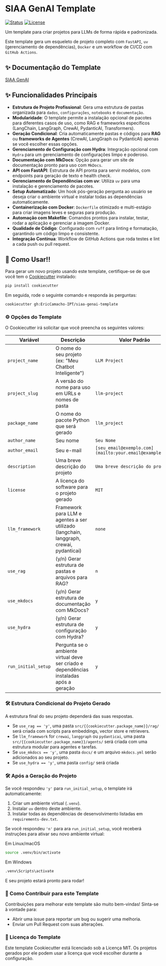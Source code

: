 # SIAA GenAI Template

[![Status](https://img.shields.io/badge/status-ativo-success.svg)]()
[![License](https://img.shields.io/badge/license-MIT-blue.svg)](/LICENSE)

Um template para criar projetos para LLMs de forma rápida e padronizada.

Este template gera um esqueleto de projeto completo com `FastAPI`, `uv` (gerenciamento de dependências), `Docker` e um workflow de CI/CD com `GitHub Actions`.

## ✨ Documentação do Template

[SIAA GenAI](https://https://ericcamacho-ipt.github.io/siaa-genai-template/)

## ✨ Funcionalidades Principais

-   **Estrutura de Projeto Profissional**: Gera uma estrutura de pastas organizada para `dados`, `configurações`, `notebooks` e `documentação`.
-   **Modularidade**: O template permite a instalação opcional de pacotes para diferentes casos de uso, como RAG e frameworks específicos (LangChain, LangGraph, CrewAI, PydanticAI, Transformers).
-   **Geração Condicional**: Cria automaticamente pastas e códigos para **RAG** ou **frameworks de Agentes** (CrewAI, LangGraph ou PydanticAI) apenas se você escolher essas opções.
-   **Gerenciamento de Configuração com Hydra**: Integração opcional com `Hydra` para um gerenciamento de configurações limpo e poderoso.
-   **Documentação com MkDocs**: Opção para gerar um site de documentação pronto para uso com `MkDocs`.
-   **API com FastAPI**: Estrutura de API pronta para servir modelos, com endpoints para geração de texto e health check.
-   **Gerenciamento de Dependências com uv**: Utiliza `uv` para uma instalação e gerenciamento de pacotes.
-   **Setup Automatizado**: Um hook pós-geração pergunta ao usuário se deseja criar o ambiente virtual e instalar todas as dependências automaticamente.
-   **Containerização com Docker**: `Dockerfile` otimizado e multi-estágio para criar imagens leves e seguras para produção.
-   **Automação com Makefile**: Comandos prontos para instalar, testar, rodar a aplicação e gerenciar a imagem Docker.
-   **Qualidade de Código**: Configurado com `ruff` para linting e formatação, garantindo um código limpo e consistente.
-   **Integração Contínua**: Workflow de GitHub Actions que roda testes e lint a cada push ou pull request.

## 🚀 Como Usar!!

Para gerar um novo projeto usando este template, certifique-se de que você tem o [Cookiecutter](https://cookiecutter.readthedocs.io/en/latest/installation.html) instalado:

```bash
pip install cookiecutter
```
Em seguida, rode o seguinte comando e responda às perguntas:
```bash
cookiecutter gh:EricCamacho-IPT/siaa-genai-template
```

### ⚙️ Opções do Template

O Cookiecutter irá solicitar que você preencha os seguintes valores:

| Variável            | Descrição                                                                               | Valor Padrão                                            |
| --------------------| --------------------------------------------------------------------------------------- | ------------------------------------------------------- |
| `project_name`      | O nome do seu projeto (ex: "Meu Chatbot Inteligente")                                   | `LLM Project`                                           |
| `project_slug`      | A versão do nome para uso em URLs e nomes de pasta                                      | `llm-project`                                           |
| `package_name`      | O nome do pacote Python que será gerado                                                 | `llm_project`                                           |
| `author_name`       | Seu nome                                                                                | `Seu Nome`                                              |
| `author_email`      | Seu e-mail                                                                              | `[seu_email@exemplo.com](mailto:your.email@example.com)`|
| `description`       | Uma breve descrição do projeto                                                          | `Uma breve descrição do projeto`                        |
| `license`           | A licença do software para o projeto gerado                                             | `MIT`                                                   |
| `llm_framework`     | Framework para LLM e agentes a ser utilizado (langchain, langgraph, crewai, pydanticai) | `none`                                                  |
| `use_rag`           | (y/n) Gerar estrutura de pastas e arquivos para RAG?                                    | `n`                                                     |
| `use_mkdocs`        | (y/n) Gerar estrutura de documentação com MkDocs?                                       | `y`                                                     |
| `use_hydra`         | (y/n) Gerar estrutura de configuração com Hydra?                                        | `y`                                                     |
| `run_initial_setup` | Pergunta se o ambiente virtual deve ser criado e dependências instaladas após a geração | `y`                                                     |

### 🛠️ Estrutura Condicional do Projeto Gerado

A estrutura final do seu projeto dependerá das suas respostas.

- Se `use_rag == 'y'`, uma pasta `src/{{cookiecutter.package_name}}/rag/` será criada com scripts para embeddings, vector store e retrievers.
- Se `llm_framework` for `crewai`, `langgraph` ou `pydanticai`, uma pasta `src/{{cookiecutter.package_name}}/agents/` será criada com uma estrutura modular para agentes e tarefas.
- Se `use_mkdocs == 'y'`, uma pasta `docs/` e um arquivo `mkdocs.yml` serão adicionados ao seu projeto.
- Se `use_hydra == 'y'`, uma pasta `config/` será criada

### 🛠️ Após a Geração do Projeto

Se você respondeu `'y'` para `run_initial_setup`, o template irá automaticamente:

1. Criar um ambiente virtual (`.venv`).
2. Instalar `uv` dentro deste ambiente.
3. Instalar todas as dependências de desenvolvimento listadas em `requirements-dev.txt`.

Se você respondeu `'n'` para ara `run_initial_setup`, você receberá instruções para ativar seu novo ambiente virtual:

Em Linux/macOS
```bash
source .venv/bin/activate
```

Em Windows
```bash
.venv\Scripts\activate
```
E seu projeto estará pronto para rodar!

### 🤝 Como Contribuir para este Template
Contribuições para melhorar este template são muito bem-vindas! Sinta-se à vontade para:
- Abrir uma issue para reportar um bug ou sugerir uma melhoria.
- Enviar um Pull Request com suas alterações.

### 📄 Licença do Template
Este template Cookiecutter está licenciado sob a Licença MIT. Os projetos gerados por ele podem usar a licença que você escolher durante a configuração.
